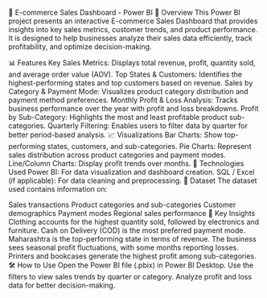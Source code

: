 🛒 E-commerce Sales Dashboard - Power BI
📌 Overview
This Power BI project presents an interactive E-commerce Sales Dashboard that provides insights into key sales metrics, customer trends, and product performance. It is designed to help businesses analyze their sales data efficiently, track profitability, and optimize decision-making.

📊 Features
Key Sales Metrics: Displays total revenue, profit, quantity sold, and average order value (AOV).
Top States & Customers: Identifies the highest-performing states and top customers based on revenue.
Sales by Category & Payment Mode: Visualizes product category distribution and payment method preferences.
Monthly Profit & Loss Analysis: Tracks business performance over the year with profit and loss breakdowns.
Profit by Sub-Category: Highlights the most and least profitable product sub-categories.
Quarterly Filtering: Enables users to filter data by quarter for better period-based analysis.
📈 Visualizations
Bar Charts: Show top-performing states, customers, and sub-categories.
Pie Charts: Represent sales distribution across product categories and payment modes.
Line/Column Charts: Display profit trends over months.
🚀 Technologies Used
Power BI: For data visualization and dashboard creation.
SQL / Excel (if applicable): For data cleaning and preprocessing.
📂 Dataset
The dataset used contains information on:

Sales transactions
Product categories and sub-categories
Customer demographics
Payment modes
Regional sales performance
🎯 Key Insights
Clothing accounts for the highest quantity sold, followed by electronics and furniture.
Cash on Delivery (COD) is the most preferred payment mode.
Maharashtra is the top-performing state in terms of revenue.
The business sees seasonal profit fluctuations, with some months reporting losses.
Printers and bookcases generate the highest profit among sub-categories.
🛠 How to Use
Open the Power BI file (.pbix) in Power BI Desktop.
Use the filters to view sales trends by quarter or category.
Analyze profit and loss data for better decision-making.
